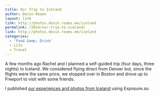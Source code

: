 ```yaml
---
title: Our Trip to Iceland
author: Devin Reams
layout: link
link: http://photos.devin.reams.me/iceland
permalink: /2014/our-trip-to-iceland/
link: http://photos.devin.reams.me/iceland
categories:
  - 'Food &amp; Drink'
  - Life
  - Travel
---
```

A few months ago Rachel and I planned a self-guided trip (four days, three nights) to Iceland. We considered flying direct from Denver but, since the flights were the same price, we stopped over in Boston and drove up to Freeport to visit with some friends. 

I published [our experiences and photos from Iceland](http://photos.devin.reams.me/iceland) using Exposure.so.